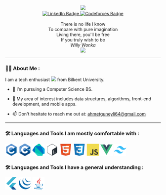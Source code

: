 <link rel="preconnect" href="https://fonts.googleapis.com">
<link rel="preconnect" href="https://fonts.gstatic.com" crossorigin>
<link href="https://fonts.googleapis.com/css2?family=Sevillana&display=swap" rel="stylesheet">
    
<div id="header" align="center">
  <img src="https://media.giphy.com/media/QDjpIL6oNCVZ4qzGs7/giphy.gif" width="150"/>
  
  <div id="badges">
    <a href="https://www.linkedin.com/in/ahmet-guneyli/">
      <img src="https://img.shields.io/badge/LinkedIn-blue?style=for-the-badge&logo=linkedin&logoColor=white" alt="LinkedIn Badge"/>
    </a>
    <a href="https://codeforces.com/profile/ahmet23">
      <img src="https://shields.io/badge/Codeforces-red?logo=codeforces&logoColor=white&style=for-the-badge" alt="Codeforces Badge"/>
    </a>
  </div>
  
  <br>
  
  <div>
    <div>
      There is no life I know <br>
      To compare with pure imagination <br>
      Living there, you'll be free <br>
      If you truly wish to be <br>
      <em>Willy Wonka</em>
    </div>
    <img src="https://media.giphy.com/media/Uk3O3t7zQ3E9qcmqje/giphy-downsized-large.gif" float="right"/>
  </div> 
</div>

---
### :man_technologist: About Me :
I am a tech enthusiast <img src="https://media.giphy.com/media/WUlplcMpOCEmTGBtBW/giphy.gif" width="30"> from Bilkent University.

- :telescope: I’m pursuing a Computer Science BS.

- :seedling: My area of interest includes data structures, algorithms, front-end development, and mobile apps.

- :mailbox: Don't hesitate to reach me out at: ahmetguneyli64@gmail.com

---
### :hammer_and_wrench: Languages and Tools I am mostly comfortable with :
<div>  
  <img src="https://github.com/devicons/devicon/blob/master/icons/c/c-original.svg" width="40px" height="40px" alt="C"/>
  <img src="https://github.com/devicons/devicon/blob/master/icons/cplusplus/cplusplus-original.svg" width="40px" height="40px" alt="C++"/>
  <img src="https://github.com/devicons/devicon/blob/master/icons/dart/dart-original.svg" width="40px" height="40px" alt="Dart"/>
  <img src="https://github.com/devicons/devicon/blob/master/icons/bash/bash-plain.svg" width="40px" height="40px" alt="Bash"/>
  <img src="https://github.com/devicons/devicon/blob/master/icons/html5/html5-original.svg" width="40px" height="40px" alt="HTML5"/>
  <img src="https://github.com/devicons/devicon/blob/master/icons/css3/css3-original.svg" width="40px" height="40px" alt="CSS3"/>
  <img src="https://github.com/devicons/devicon/blob/master/icons/javascript/javascript-original.svg" width="40px" height="40px" alt="Javascript"/>
  <img src="https://github.com/devicons/devicon/blob/master/icons/vuejs/vuejs-original.svg" width="40px" height="40px" alt="vue.js"/>
  <img src="https://github.com/devicons/devicon/blob/master/icons/tailwindcss/tailwindcss-original.svg" width="40px" height="40px" alt="Tailwind CSS"/>
</div>

### :hammer_and_wrench: Languages and Tools I have a general understanding :
<div> 
    <img src="https://github.com/devicons/devicon/blob/master/icons/flutter/flutter-original.svg" width="40px" height="40px" alt="Flutter"/>   
    <img src="https://github.com/devicons/devicon/blob/master/icons/jquery/jquery-original.svg" width="40px" height="40px" alt="jQuery"/>
    <img src="https://github.com/devicons/devicon/blob/master/icons/java/java-original.svg" width="40px" height="40px" alt="Java"/>
    
</div>
